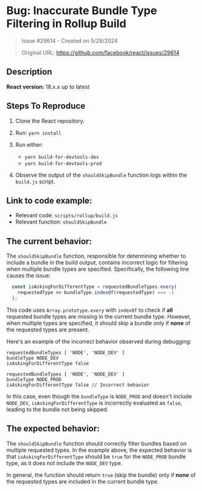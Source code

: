# Bug: Inaccurate Bundle Type Filtering in Rollup Build

> Issue #29614 - Created on 5/28/2024

> Original URL: https://github.com/facebook/react/issues/29614

## Description


**React version:** 18.x.x up to latest

## Steps To Reproduce

1. Clone the React repository.
2. Run: `yarn install`
3. Run either:
    - `yarn build-for-devtools-dev`
    - `yarn build-for-devtools-prod`

4. Observe the output of the `shouldSkipBundle` function logs within the `build.js` script.

## Link to code example:

* Relevant code: `scripts/rollup/build.js`
* Relevant function: `shouldSkipBundle`

## The current behavior:

The `shouldSkipBundle` function, responsible for determining whether to include a bundle in the build output, contains incorrect logic for filtering when multiple bundle types are specified.  Specifically, the following line causes the issue:

```javascript
  const isAskingForDifferentType = requestedBundleTypes.every(
    requestedType => bundleType.indexOf(requestedType) === -1
  );
```

This code uses `Array.prototype.every` with `indexOf` to check if **all** requested bundle types are missing in the current bundle type. However, when multiple types are specified, it should skip a bundle only if **none** of the requested types are present.

Here's an example of the incorrect behavior observed during debugging:

```
requestedBundleTypes [ 'NODE', 'NODE_DEV' ]
bundleType NODE_DEV
isAskingForDifferentType false

requestedBundleTypes [ 'NODE', 'NODE_DEV' ]
bundleType NODE_PROD
isAskingForDifferentType false // Incorrect behavior
```

In this case, even though the `bundleType` is `NODE_PROD` and doesn't include `NODE_DEV`, `isAskingForDifferentType` is incorrectly evaluated as `false`, leading to the bundle not being skipped.

## The expected behavior:

The `shouldSkipBundle` function should correctly filter bundles based on multiple requested types. In the example above, the expected behavior is that `isAskingForDifferentType` should be `true` for the `NODE_PROD` bundle type, as it does not include the `NODE_DEV` type.

In general, the function should return `true` (skip the bundle) only if **none** of the requested types are included in the current bundle type.

